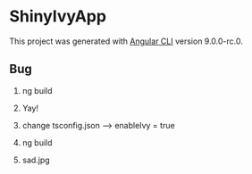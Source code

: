 # ShinyIvyApp

This project was generated with [Angular CLI](https://github.com/angular/angular-cli) version 9.0.0-rc.0.

## Bug

1) ng build

2) Yay!

3) change tsconfig.json --> enableIvy = true

4) ng build

5) sad.jpg
